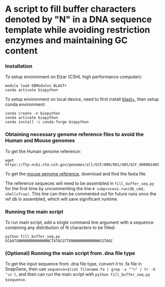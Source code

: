 # A script to fill buffer characters denoted by "N" in a DNA sequence template while avoiding restriction enzymes and maintaining GC content

### Installation
To setup environment on Elzar (CSHL high performance computer):
```
module load EBModules BLAST+
conda activate biopython
```

To setup environment on local device, need to first install [blast+](https://blast.ncbi.nlm.nih.gov/doc/blast-help/downloadblastdata.html), then setup conda environment:
```
conda create -n biopython
conda activate biopython
conda install -c conda-forge biopython
```

### Obtaining necessary genome reference files to avoid the Human and Mouse genomes
To get the Human genome reference:
```
wget https://ftp.ncbi.nlm.nih.gov/genomes/all/GCF/000/001/405/GCF_000001405.40_GRCh38.p14/GCF_000001405.40_GRCh38.p14_genomic.fna.gz
```

To get the [mouse genome reference](https://www.ncbi.nlm.nih.gov/datasets/genome/GCF_000001635.27/), download and find the fasta file.

The reference sequeces will need to be assembled in `fill_buffer_seq.py` for the first time by uncommenting the line `# subprocess.run(db_cmd, shell=True)`. This line can then be commented out for future runs once the ref db is assembled, which will save significant runtime.

### Running the main script
To run main script, add a single command line argument with a sequence containing any distribution of N characters to be filled:
```
python fill_buffer_seq.py GCAATGNNNNNNNNNNNNNNCTATACGTTGNNNNNNNNNNNNNCGTAGC
```


### (Optional) Running the main script from .dna file type
To get the input sequence from .dna file type, convert it to .fa file in SnapGene, then use `sequence=$(cat filename.fa | grep -v "^>" | tr -d '\n')`, and then can run the main script with `python fill_buffer_seq.py $sequence`.
